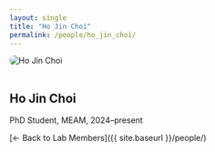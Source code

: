 ```yaml
---
layout: single
title: "Ho Jin Choi"
permalink: /people/ho_jin_choi/
---
```


<img src="{{ site.baseurl }}/assets/images/people/generic-avatar.png" alt="Ho Jin Choi" style="max-width:200px; border-radius:8px; margin-bottom:1rem;">

## Ho Jin Choi

PhD Student, MEAM, 2024–present

[← Back to Lab Members]({{ site.baseurl }}/people/)
